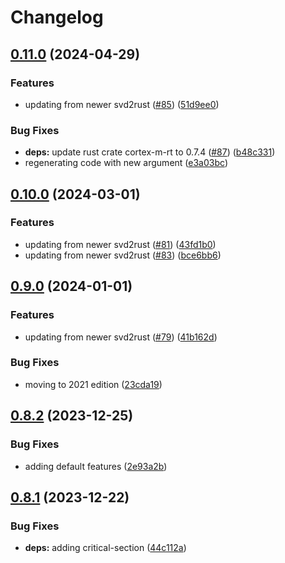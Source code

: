 # Changelog

## [0.11.0](https://github.com/xmc-rs/xmc4200/compare/v0.10.0...v0.11.0) (2024-04-29)


### Features

* updating from newer svd2rust ([#85](https://github.com/xmc-rs/xmc4200/issues/85)) ([51d9ee0](https://github.com/xmc-rs/xmc4200/commit/51d9ee054794c81fdd4e013f3a7af388f5267b8d))


### Bug Fixes

* **deps:** update rust crate cortex-m-rt to 0.7.4 ([#87](https://github.com/xmc-rs/xmc4200/issues/87)) ([b48c331](https://github.com/xmc-rs/xmc4200/commit/b48c33169a31f4d16e071257c51573bc0da9091e))
* regenerating code with new argument ([e3a03bc](https://github.com/xmc-rs/xmc4200/commit/e3a03bc3540b0bad3681f7aa0f5df3c5d1eed16c))

## [0.10.0](https://github.com/xmc-rs/xmc4200/compare/v0.9.0...v0.10.0) (2024-03-01)


### Features

* updating from newer svd2rust ([#81](https://github.com/xmc-rs/xmc4200/issues/81)) ([43fd1b0](https://github.com/xmc-rs/xmc4200/commit/43fd1b052d28d192bee3c4a24e7ea58f8237ed2d))
* updating from newer svd2rust ([#83](https://github.com/xmc-rs/xmc4200/issues/83)) ([bce6bb6](https://github.com/xmc-rs/xmc4200/commit/bce6bb6671f3853c76fccce0aa655d7992813e82))

## [0.9.0](https://github.com/xmc-rs/xmc4200/compare/v0.8.2...v0.9.0) (2024-01-01)


### Features

* updating from newer svd2rust ([#79](https://github.com/xmc-rs/xmc4200/issues/79)) ([41b162d](https://github.com/xmc-rs/xmc4200/commit/41b162d4b5d0be14407b75414b00349c7c36beac))


### Bug Fixes

* moving to 2021 edition ([23cda19](https://github.com/xmc-rs/xmc4200/commit/23cda19ed3666135799e8d16de5bc238f6118094))

## [0.8.2](https://github.com/xmc-rs/xmc4200/compare/v0.8.1...v0.8.2) (2023-12-25)


### Bug Fixes

* adding default features ([2e93a2b](https://github.com/xmc-rs/xmc4200/commit/2e93a2b50b5f0f94e120757189257e1bbaaeb875))

## [0.8.1](https://github.com/xmc-rs/xmc4200/compare/v0.8.0...v0.8.1) (2023-12-22)


### Bug Fixes

* **deps:** adding critical-section ([44c112a](https://github.com/xmc-rs/xmc4200/commit/44c112a4d514e7d47be97fb668d786e313d5d8aa))
